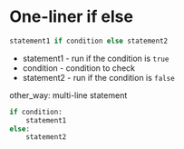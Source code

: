 # One-liner if else

```python
statement1 if condition else statement2
```

- statement1 - run if the condition is ```true```
- condition - condition to check
- statement2 - run if the condition is ```false```


other_way: multi-line statement
```python
if condition:
	statement1
else:
	statement2
```
